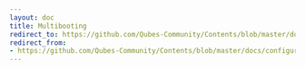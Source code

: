 ```yaml
---
layout: doc
title: Multibooting
redirect_to: https://github.com/Qubes-Community/Contents/blob/master/docs/configuration/multiboot.md
redirect_from:
- https://github.com/Qubes-Community/Contents/blob/master/docs/configuration/multiboot.md
---
```


